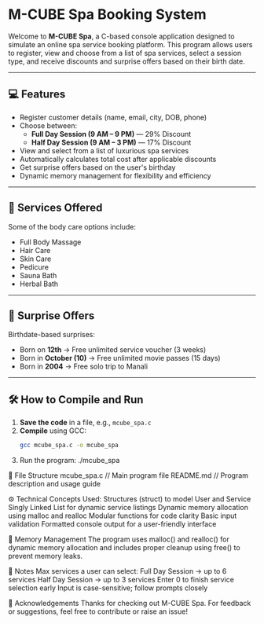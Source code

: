 # M-CUBE Spa Booking System

Welcome to **M-CUBE Spa**, a C-based console application designed to simulate an online spa service booking platform. This program allows users to register, view and choose from a list of spa services, select a session type, and receive discounts and surprise offers based on their birth date.

---

## 💻 Features

- Register customer details (name, email, city, DOB, phone)
- Choose between:
  - **Full Day Session (9 AM – 9 PM)** — 29% Discount
  - **Half Day Session (9 AM – 3 PM)** — 17% Discount
- View and select from a list of luxurious spa services
- Automatically calculates total cost after applicable discounts
- Get surprise offers based on the user's birthday
- Dynamic memory management for flexibility and efficiency

---

## 🧾 Services Offered

Some of the body care options include:
- Full Body Massage
- Hair Care
- Skin Care
- Pedicure
- Sauna Bath
- Herbal Bath

---

## 🎁 Surprise Offers

Birthdate-based surprises:
- Born on **12th** → Free unlimited service voucher (3 weeks)
- Born in **October (10)** → Free unlimited movie passes (15 days)
- Born in **2004** → Free solo trip to Manali

---

## 🛠️ How to Compile and Run

1. **Save the code** in a file, e.g., `mcube_spa.c`
2. **Compile** using GCC:
   ```bash
   gcc mcube_spa.c -o mcube_spa
3. Run the program:
   ./mcube_spa

   
📂 File Structure
mcube_spa.c       // Main program file
README.md         // Program description and usage guide

⚙️ Technical Concepts Used:
Structures (struct) to model User and Service
Singly Linked List for dynamic service listings
Dynamic memory allocation using malloc and realloc
Modular functions for code clarity
Basic input validation
Formatted console output for a user-friendly interface

🧹 Memory Management
The program uses malloc() and realloc() for dynamic memory allocation and includes proper cleanup using free() to prevent memory leaks.

📌 Notes
Max services a user can select:
Full Day Session → up to 6 services
Half Day Session → up to 3 services
Enter 0 to finish service selection early
Input is case-sensitive; follow prompts closely

🙏 Acknowledgements
Thanks for checking out M-CUBE Spa. For feedback or suggestions, feel free to contribute or raise an issue!
